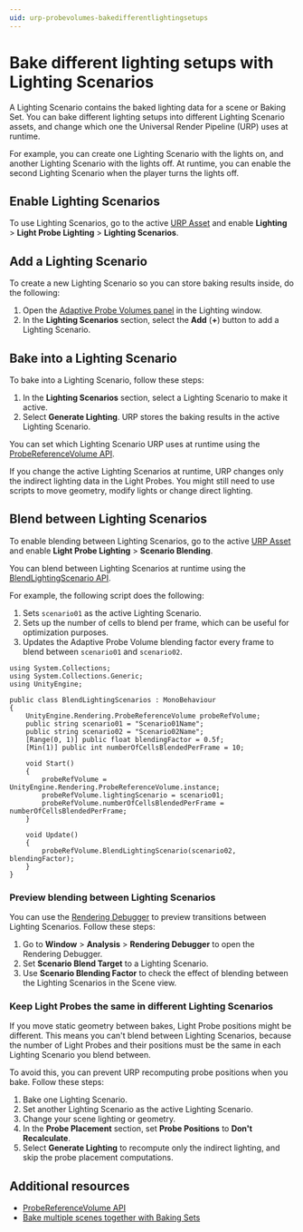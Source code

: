 ```yaml
---
uid: urp-probevolumes-bakedifferentlightingsetups
---
```

# Bake different lighting setups with Lighting Scenarios

A Lighting Scenario contains the baked lighting data for a scene or Baking Set. You can bake different lighting setups into different Lighting Scenario assets, and change which one the Universal Render Pipeline (URP) uses at runtime.

For example, you can create one Lighting Scenario with the lights on, and another Lighting Scenario with the lights off. At runtime, you can enable the second Lighting Scenario when the player turns the lights off.

## Enable Lighting Scenarios

To use Lighting Scenarios, go to the active [URP Asset](universalrp-asset.md) and enable **Lighting** > **Light Probe Lighting** > **Lighting Scenarios**.

## Add a Lighting Scenario

To create a new Lighting Scenario so you can store baking results inside, do the following:

1. Open the [Adaptive Probe Volumes panel](probevolumes-lighting-panel-reference.md) in the Lighting window.
2. In the **Lighting Scenarios** section, select the **Add** (**+**) button to add a Lighting Scenario.

## Bake into a Lighting Scenario

To bake into a Lighting Scenario, follow these steps:

1. In the **Lighting Scenarios** section, select a Lighting Scenario to make it active.
2. Select **Generate Lighting**. URP stores the baking results in the active Lighting Scenario.

You can set which Lighting Scenario URP uses at runtime using the [ProbeReferenceVolume API](https://docs.unity3d.com/Packages/com.unity.render-pipelines.core@17.0/api/UnityEngine.Rendering.ProbeReferenceVolume.html).

If you change the active Lighting Scenarios at runtime, URP changes only the indirect lighting data in the Light Probes. You might still need to use scripts to move geometry, modify lights or change direct lighting.

## Blend between Lighting Scenarios

To enable blending between Lighting Scenarios, go to the active [URP Asset](universalrp-asset.md) and enable **Light Probe Lighting** > **Scenario Blending**.

You can blend between Lighting Scenarios at runtime using the [BlendLightingScenario API](https://docs.unity3d.com/Packages/com.unity.render-pipelines.core@17.0/api/UnityEngine.Rendering.ProbeReferenceVolume.html#UnityEngine_Rendering_ProbeReferenceVolume_BlendLightingScenario_System_String_System_Single_).

For example, the following script does the following:

1. Sets `scenario01` as the active Lighting Scenario.
2. Sets up the number of cells to blend per frame, which can be useful for optimization purposes.
3. Updates the Adaptive Probe Volume blending factor every frame to blend between `scenario01` and `scenario02`.

```
using System.Collections;
using System.Collections.Generic;
using UnityEngine;

public class BlendLightingScenarios : MonoBehaviour
{
    UnityEngine.Rendering.ProbeReferenceVolume probeRefVolume;
    public string scenario01 = "Scenario01Name";
    public string scenario02 = "Scenario02Name";
    [Range(0, 1)] public float blendingFactor = 0.5f;
    [Min(1)] public int numberOfCellsBlendedPerFrame = 10;

    void Start()
    {
        probeRefVolume = UnityEngine.Rendering.ProbeReferenceVolume.instance;
        probeRefVolume.lightingScenario = scenario01;
        probeRefVolume.numberOfCellsBlendedPerFrame = numberOfCellsBlendedPerFrame;
    }

    void Update()
    {
        probeRefVolume.BlendLightingScenario(scenario02, blendingFactor);
    }
}
```

### Preview blending between Lighting Scenarios

You can use the [Rendering Debugger](features/rendering-debugger.md#probe-volume-panel) to preview transitions between Lighting Scenarios. Follow these steps:

1. Go to **Window** > **Analysis** > **Rendering Debugger** to open the Rendering Debugger.
2. Set **Scenario Blend Target** to a Lighting Scenario.
3. Use **Scenario Blending Factor** to check the effect of blending between the Lighting Scenarios in the Scene view.

### Keep Light Probes the same in different Lighting Scenarios

If you move static geometry between bakes, Light Probe positions might be different. This means you can't blend between Lighting Scenarios, because the number of Light Probes and their positions must be the same in each Lighting Scenario you blend between.

To avoid this, you can prevent URP recomputing probe positions when you bake. Follow these steps:

1. Bake one Lighting Scenario.
2. Set another Lighting Scenario as the active Lighting Scenario.
3. Change your scene lighting or geometry.
4. In the **Probe Placement** section, set **Probe Positions** to **Don't Recalculate**.
5. Select **Generate Lighting** to recompute only the indirect lighting, and skip the probe placement computations.

## Additional resources

- [ProbeReferenceVolume API](https://docs.unity3d.com/Packages/com.unity.render-pipelines.core@17.0/api/UnityEngine.Rendering.ProbeReferenceVolume.html)
- [Bake multiple scenes together with Baking Sets](probevolumes-usebakingsets.md)
